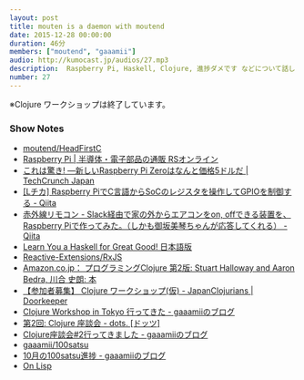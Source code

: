 ```yaml
---
layout: post
title: mouten is a daemon with moutend
date: 2015-12-28 00:00:00
duration: 46分
members: ["moutend", "gaaamii"]
audio: http://kumocast.jp/audios/27.mp3
description:  Raspberry Pi, Haskell, Clojure, 進捗ダメです などについて話しました。
number: 27
---
```


※Clojure ワークショップは終了しています。

### Show Notes

- [moutend/HeadFirstC](https://github.com/moutend/HeadFirstC)
- [Raspberry Pi | 半導体・電子部品の通販 RSオンライン](http://jp.rs-online.com/web/generalDisplay.html?id=raspberrypi)
- [これは驚き! ―新しいRaspberry Pi Zeroはなんと価格5ドルだ | TechCrunch Japan](http://jp.techcrunch.com/2015/11/27/20151126raspberry-pi-zero/)
- [[Lチカ] Raspberry PiでC言語からSoCのレジスタを操作してGPIOを制御する - Qiita](http://qiita.com/moutend/items/534d597cf5c867273319)
- [赤外線リモコン - Slack経由で家の外からエアコンをon, offできる装置を、Raspberry Piで作ってみた。（しかも御坂美琴ちゃんが応答してくれる） - Qiita](http://qiita.com/KAKY/items/55e6c54fa2073cdc0bbe)
- [Learn You a Haskell for Great Good! 日本語版](https://moutend.github.io/jlyhgg//)
- [Reactive-Extensions/RxJS](https://github.com/Reactive-Extensions/RxJS)
- [Amazon.co.jp： プログラミングClojure 第2版: Stuart Halloway and Aaron Bedra, 川合 史朗: 本](http://www.amazon.co.jp/%E3%83%97%E3%83%AD%E3%82%B0%E3%83%A9%E3%83%9F%E3%83%B3%E3%82%B0Clojure-Stuart-Halloway-Aaron-Bedra/dp/4274069133)
- [【参加者募集】 Clojure ワークショップ(仮) - JapanClojurians \| Doorkeeper](https://japanclojurians.doorkeeper.jp/events/34090)
- [Clojure Workshop in Tokyo 行ってきた - gaaamiiのブログ](http://shgam.hatenadiary.jp/entry/2015/12/15/222155)
- [第2回: Clojure 座談会 - dots. \[ドッツ\]](http://eventdots.jp/event/573295)
- [Clojure座談会#2行ってきました - gaaamiiのブログ](http://shgam.hatenadiary.jp/entry/2015/11/15/014535)
- [gaaamii/100satsu](https://github.com/gaaamii/100satsu)
- [10月の100satsu進捗 - gaaamiiのブログ](http://shgam.hatenadiary.jp/entry/2015/11/05/211847)
- [On Lisp](http://www.asahi-net.or.jp/~kc7k-nd/onlispjhtml/)
